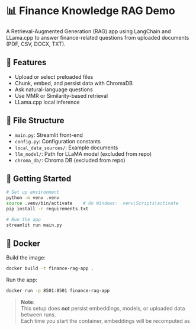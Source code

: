 # 📊 Finance Knowledge RAG Demo

A Retrieval-Augmented Generation (RAG) app using LangChain and LLama.cpp to answer finance-related questions from uploaded documents (PDF, CSV, DOCX, TXT).

## 🔧 Features
- Upload or select preloaded files
- Chunk, embed, and persist data with ChromaDB
- Ask natural-language questions
- Use MMR or Similarity-based retrieval
- LLama.cpp local inference

## 📁 File Structure
- `main.py`: Streamlit front-end
- `config.py`: Configuration constants
- `local_data_sources/`: Example documents
- `llm_model/`: Path for LLaMA model (excluded from repo)
- `chroma_db/`: Chroma DB (excluded from repo)

## 🚀 Getting Started

```bash
# Set up environment
python -m venv .venv
source .venv/bin/activate    # On Windows: .venv\Scripts\activate
pip install -r requirements.txt

# Run the app
streamlit run main.py
```

## 🐳 Docker

Build the image:
```bash
docker build -t finance-rag-app .
```

Run the app:
```bash
docker run -p 8501:8501 finance-rag-app
```

> **Note:**  
> This setup does **not** persist embeddings, models, or uploaded data between runs.  
> Each time you start the container, embeddings will be recomputed as

